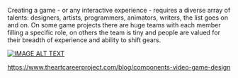 Creating a game - or any interactive experience - requires a diverse array of talents: designers, artists, programmers, animators, writers, the list goes on and on. On some game projects there are huge teams with each member filling a specific role, on others the team is tiny and people are valued for their breadth of experience and ability to shift gears.

[![IMAGE ALT TEXT](http://img.youtube.com/vi/CkRK91TqBe4/0.jpg)](http://www.youtube.com/watch?v=CkRK91TqBe4 "Building a Team | Indie Video Game Development")

https://www.theartcareerproject.com/blog/components-video-game-design
